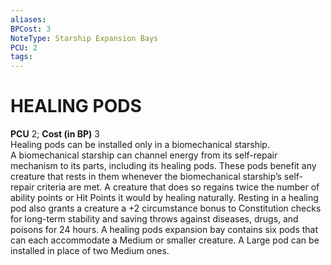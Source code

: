 ```yaml
---
aliases: 
BPCost: 3
NoteType: Starship Expansion Bays
PCU: 2
tags: 
---
```

# HEALING PODS
**PCU** 2; **Cost (in BP)** 3  
Healing pods can be installed only in a biomechanical starship.  
A biomechanical starship can channel energy from its self-repair mechanism to its parts, including its healing pods. These pods benefit any creature that rests in them whenever the biomechanical starship’s self-repair criteria are met. A creature that does so regains twice the number of ability points or Hit Points it would by healing naturally. Resting in a healing pod also grants a creature a +2 circumstance bonus to Constitution checks for long-term stability and saving throws against diseases, drugs, and poisons for 24 hours. A healing pods expansion bay contains six pods that can each accommodate a Medium or smaller creature. A Large pod can be installed in place of two Medium ones.